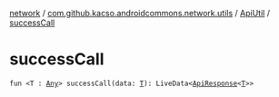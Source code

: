 [network](../../index.md) / [com.github.kacso.androidcommons.network.utils](../index.md) / [ApiUtil](index.md) / [successCall](./success-call.md)

# successCall

`fun <T : `[`Any`](https://kotlinlang.org/api/latest/jvm/stdlib/kotlin/-any/index.html)`> successCall(data: `[`T`](success-call.md#T)`): LiveData<`[`ApiResponse`](../../com.github.kacso.androidcommons.network.models/-api-response/index.md)`<`[`T`](success-call.md#T)`>>`